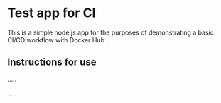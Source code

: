 # Test app for CI

This is a simple node.js app for the purposes of demonstrating a basic CI/CD workflow with Docker Hub ..

## Instructions for use



.....

.....
